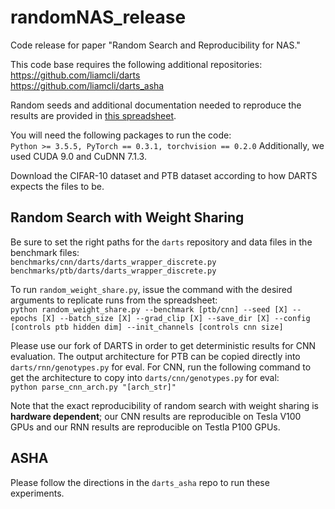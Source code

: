 # randomNAS_release
Code release for paper "Random Search and Reproducibility for NAS."

This code base requires the following additional repositories:  
<https://github.com/liamcli/darts>  
<https://github.com/liamcli/darts_asha>

Random seeds and additional documentation needed to reproduce the results are provided in [this spreadsheet](https://docs.google.com/spreadsheets/d/1XajrgOnNr7rST8sDYX8YVV_IHYlI98h21JRph0Uz6QU/edit?usp=sharing).

You will need the following packages to run the code:  
`Python >= 3.5.5, PyTorch == 0.3.1, torchvision == 0.2.0`
Additionally, we used CUDA 9.0 and CuDNN 7.1.3.  

Download the CIFAR-10 dataset and PTB dataset according to how DARTS expects the files to be.

## Random Search with Weight Sharing
Be sure to set the right paths for the `darts` repository and data files in the benchmark files:  
`benchmarks/cnn/darts/darts_wrapper_discrete.py`  
`benchmarks/ptb/darts/darts_wrapper_discrete.py`

To run `random_weight_share.py`, issue the command with the desired arguments to replicate runs from the spreadsheet:  
`python random_weight_share.py --benchmark [ptb/cnn] --seed [X] --epochs [X] --batch_size [X] --grad_clip [X] --save_dir [X] --config [controls ptb hidden dim] --init_channels [controls cnn size]`

Please use our fork of DARTS in order to get deterministic results for CNN evaluation.  The output architecture for PTB can be copied directly into `darts/rnn/genotypes.py` for eval.  For CNN, run the following command to get the architecture to copy into `darts/cnn/genotypes.py` for eval:  
`python parse_cnn_arch.py "[arch_str]"`

Note that the exact reproducibility of random search with weight sharing is **hardware dependent**; our CNN results are reproducible on Tesla V100 GPUs and our RNN results are reproducible on Testla P100 GPUs.  

## ASHA
Please follow the directions in the `darts_asha` repo to run these experiments.
